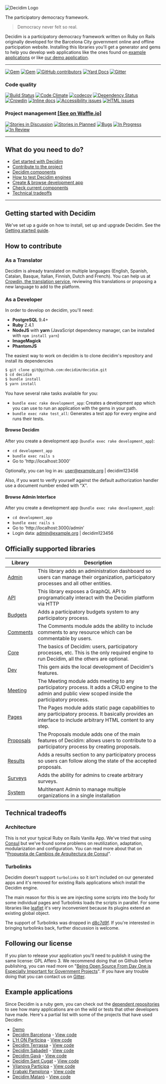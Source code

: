 <img src="https://decidim.github.io/images/logo.svg" alt="Decidim Logo">

The participatory democracy framework.

> Democracy never felt so real.

Decidim is a participatory democracy framework written on Ruby on Rails originally developed for the Barcelona City government online and offline participation website. Installing this libraries you'll get a generator and gems to help you develop web applications like the ones found on [example applications](#example-applications) or like [our demo application](http://staging.decidim.codegram.com).

---

[![Gem](https://img.shields.io/gem/v/decidim.svg)](https://rubygems.org/gems/decidim)
[![Gem](https://img.shields.io/gem/dt/decidim.svg)](https://rubygems.org/gems/decidim)
[![GitHub contributors](https://img.shields.io/github/contributors/decidim/decidim.svg)](https://github.com/decidim/decidim/graphs/contributors)
[![Yard Docs](http://img.shields.io/badge/yard-docs-blue.svg)](http://rubydoc.info/github/decidim/decidim/master)
[![Gitter](https://img.shields.io/gitter/room/nwjs/nw.js.svg)](https://gitter.im/decidim/decidim)


### Code quality
[![Build Status](https://img.shields.io/circleci/project/github/decidim/decidim/master.svg)](https://circleci.com/gh/decidim/decidim)
[![Code Climate](https://img.shields.io/codeclimate/github/decidim/decidim.svg)](https://codeclimate.com/github/decidim/decidim/trends)
[![codecov](https://img.shields.io/codecov/c/github/decidim/decidim.svg)](https://codecov.io/gh/decidim/decidim)
[![Dependency Status](https://img.shields.io/gemnasium/decidim/decidim.svg)](https://gemnasium.com/github.com/decidim/decidim)
[![Crowdin](https://d322cqt584bo4o.cloudfront.net/decidim/localized.svg)](https://crowdin.com/project/decidim)
[![Inline docs](http://inch-ci.org/github/decidim/decidim.svg?branch=master)](http://inch-ci.org/github/decidim/decidim)
[![Accessibility issues](https://rocketvalidator.com/badges/a11y_issues.svg?url=http://staging.decidim.codegram.com/)](https://rocketvalidator.com/badges/link?url=http://staging.decidim.codegram.com/&report=a11y)
[![HTML issues](https://rocketvalidator.com/badges/html_issues.svg?url=http://staging.decidim.codegram.com/)](https://rocketvalidator.com/badges/link?url=http://staging.decidim.codegram.com/&report=html)

### Project management [[See on Waffle.io]](https://waffle.io/decidim/decidim)
[![Stories in Discussion](https://img.shields.io/waffle/label/decidim/decidim/discussion.svg)](https://github.com/decidim/decidim/issues?q=is%3Aopen+is%3Aissue+label%3Adiscussion)
[![Stories in Planned](https://img.shields.io/waffle/label/decidim/decidim/planned.svg)](https://github.com/decidim/decidim/issues?q=is%3Aopen+is%3Aissue+label%3Aplanned)
[![Bugs](https://img.shields.io/waffle/label/decidim/decidim/bug.svg)](https://github.com/decidim/decidim/issues?q=is%3Aopen+is%3Aissue+label%3Abug)
[![In Progress](https://img.shields.io/waffle/label/decidim/decidim/in-progress.svg)](https://github.com/decidim/decidim/issues?q=is%3Aopen+is%3Aissue+label%3Ain-progress)
[![In Review](https://img.shields.io/waffle/label/decidim/decidim/in-review.svg)](https://github.com/decidim/decidim/issues?q=is%3Aopen+is%3Aissue+label%3Ain-review)

---

## What do you need to do?

- [Get started with Decidim](#getting-started-with-decidim)
- [Contribute to the project](#how-to-contribute)
- [Decidim components](#components)
- [How to test Decidim engines](#testing)
- [Create & browse development app](#browse-decidim)
- [Check current components](#components)
- [Technical tradeoffs](#technical-tradeoffs)

---

## Getting started with Decidim

We've set up a guide on how to install, set up and upgrade Decidim. See the [Getting started guide](https://github.com/decidim/decidim/blob/master/docs/getting_started.md).

## How to contribute

### As a Translator

Decidim is already translated on multiple languages (English, Spanish, Catalan, Basque, Italian, Finnish, Dutch and French). You can help us at [Crowdin, the translation service](https://crowdin.com/project/decidim), reviewing this translations or proposing a new language to add to the platform.

### As a Developer

In order to develop on decidim, you'll need:

* **PostgreSQL** 9.4+
* **Ruby** 2.4.1
* **NodeJS** with **yarn** (JavaScript dependency manager, can be installed with `npm install yarn`)
* **ImageMagick**
* **PhantomJS**

The easiest way to work on decidim is to clone decidim's repository and install its dependencies

```bash
$ git clone git@github.com:decidim/decidim.git
$ cd decidim
$ bundle install
$ yarn install
```

You have several rake tasks available for you:

* `bundle exec rake development_app`: Creates a development app which you can use to run an application with the gems in your path.
* `bundle exec rake test_all`: Generates a test app for every engine and runs their tests.

#### Browse Decidim

After you create a development app (`bundle exec rake development_app`):
- `cd development_app`
- `bundle exec rails s`
- Go to 'http://localhost:3000'

Optionally, you can log in as: user@example.org | decidim123456

Also, if you want to verify yourself against the default authorization handler use a document number ended with "X".


#### Browse Admin Interface

After you create a development app (`bundle exec rake development_app`):
- `cd development_app`
- `bundle exec rails s`
- Go to 'http://localhost:3000/admin'
- Login data: admin@example.org | decidim123456


## Officially supported libraries


| Library        | Description           |
| ------------- |-------------|
| [Admin](https://github.com/decidim/decidim/tree/master/decidim-admin)      | This library adds an administration dashboard so users can manage their organization, participatory processes and all other entities. |
| [API](https://github.com/decidim/decidim/tree/master/decidim-api)      | This library exposes a GraphQL API to programatically interact with the Decidim platform via HTTP      |
| [Budgets](https://github.com/decidim/decidim/tree/master/decidim-budgets) | Adds a participatory budgets system to any participatory process. |
| [Comments](https://github.com/decidim/decidim/tree/master/decidim-comments) | The Comments module adds the ability to include comments to any resource which can be commentable by users.      |
| [Core](https://github.com/decidim/decidim/tree/master/decidim-core) | The basics of Decidim: users, participatory processes, etc. This is the only required engine to run Decidim, all the others are optional. |
| [Dev](https://github.com/decidim/decidim/tree/master/decidim-dev) | This gem aids the local development of Decidim's features. |
| [Meeting](https://github.com/decidim/decidim/tree/master/decidim-meetings) | The Meeting module adds meeting to any participatory process. It adds a CRUD engine to the admin and public view scoped inside the participatory process. |
| [Pages](https://github.com/decidim/decidim/tree/master/decidim-pages) | The Pages module adds static page capabilities to any participatory process. It basically provides an interface to include arbitrary HTML content to any step. |
| [Proposals](https://github.com/decidim/decidim/tree/master/decidim-proposals) | The Proposals module adds one of the main features of Decidim: allows users to contribute to a participatory process by creating proposals. |
| [Results](https://github.com/decidim/decidim/tree/master/decidim-results) | Adds a results section to any participatory process so users can follow along the state of the accepted proposals. |
| [Surveys](https://github.com/decidim/decidim/tree/master/decidim-surveys) | Adds the ability for admins to create arbitrary surveys. |
| [System](https://github.com/decidim/decidim/tree/master/decidim-system) | Multitenant Admin to manage multiple organizations in a single installation |

## Technical tradeoffs

### Architecture

This is not your typical Ruby on Rails Vanilla App. We've tried that using [Consul](http://decide.es) but we've found some problems on reutilization, adaptation, modularization and configuration. You can read more about that on "[Propuesta de Cambios de Arquitectura de Consul](https://www.gitbook.com/book/alabs/propuesta-de-cambios-en-la-arquitectura-de-consul/details)".

### Turbolinks

Decidim doesn't support `turbolinks` so it isn't included on our generated apps and it's removed for existing Rails applications which install the Decidim engine.

The main reason for this is we are injecting some scripts into the body for some individual pages and Turbolinks loads the scripts in parallel. For some libraries like [leaflet](http://leafletjs.com/) it's very inconvenient because its plugins extend an existing global object.

The support of Turbolinks was dropped in [d8c7d9f](https://github.com/decidim/decidim/commit/d8c7d9f63e4d75307e8f7a0360bef977fab209b6). If you're interested in bringing turbolinks back, further discussion is welcome.

## Following our license

If you plan to release your application you'll need to publish it using the same license: GPL Affero 3. We recommend doing that on Github before publishing, you can read more on "[Being Open Source From Day One is Especially Important for Government Projects](http://producingoss.com/en/governments-and-open-source.html#starting-open-for-govs)". If you have any trouble doing that you can contact us on [Gitter](https://gitter.im/decidim/decidim).


## Example applications

Since Decidim is a ruby gem, you can check out the [dependent repositories](https://github.com/decidim/decidim/network/dependents?type=application) to see how many applications are on the wild or tests that other developers have made. Here's a partial list with some of the projects that have used Decidim: 

* [Demo](http://staging.decidim.codegram.com)
* [Decidim Barcelona](https://decidim.barcelona) - [View code](https://github.com/AjuntamentdeBarcelona/decidim-barcelona)
* [L'H ON Participa](https://www.lhon-participa.cat) - [View code](https://github.com/HospitaletDeLlobregat/decidim-hospitalet)
* [Decidim Terrassa](https://participa.terrassa.cat) - [View code](https://github.com/AjuntamentDeTerrassa/decidim-terrassa)
* [Decidim Sabadell](https://decidim.sabadell.cat) - [View code](https://github.com/AjuntamentDeSabadell/decidim-sabadell)
* [Decidim Gavà](https://participa.gavaciutat.cat) - [View code](https://github.com/AjuntamentDeGava/decidim-gava)
* [Decidim Sant Cugat](https://decidim.santcugat.cat/) - [View code](https://github.com/AjuntamentdeSantCugat/decidim-sant_cugat)
* [Vilanova Participa](http://participa.vilanova.cat) - [View code](https://github.com/vilanovailageltru/decidim-vilanova)
* [Erabaki Pamplona](https://erabaki.pamplona.es) - [View code](https://github.com/ErabakiPamplona/erabaki)
* [Decidim Mataró](https://www.decidimmataro.cat) - [View code](https://github.com/AjuntamentDeMataro/decidim-mataro)
